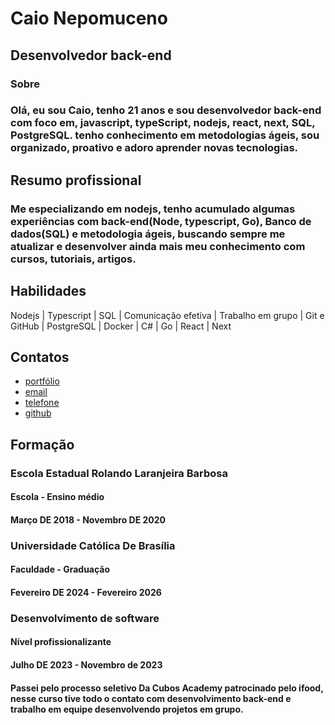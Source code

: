 # Caio Nepomuceno 
## Desenvolvedor back-end
### Sobre
### Olá, eu sou Caio, tenho 21 anos e sou desenvolvedor back-end com foco em, javascript, typeScript, nodejs, react, next, SQL, PostgreSQL. tenho conhecimento em metodologias ágeis, sou organizado, proativo e adoro aprender novas tecnologias.
## Resumo profissional 
### Me especializando em nodejs, tenho acumulado algumas experiências com back-end(Node, typescript, Go), Banco de dados(SQL) e metodologia ágeis, buscando sempre me atualizar e desenvolver ainda mais meu conhecimento com cursos, tutoriais, artigos.
## Habilidades 
Nodejs | Typescript | SQL | Comunicação efetiva | Trabalho em grupo | Git e GitHub | PostgreSQL | Docker | C# | Go | React | Next

## Contatos 
* [portfólio](https://portfolio-v2-drab-two.vercel.app)
* [email](caioevandro0@gmail.com)
* [telefone](77991866262)
* [github](https://github.com/C410E/)
## Formação 
### Escola Estadual Rolando Laranjeira Barbosa
#### Escola - Ensino médio
#### Março DE 2018 - Novembro DE 2020
### Universidade  Católica De Brasília
#### Faculdade - Graduação 
#### Fevereiro DE 2024 - Fevereiro 2026
### Desenvolvimento de software
#### Nível profissionalizante 
#### Julho DE 2023 - Novembro de 2023
#### Passei pelo processo seletivo Da Cubos Academy patrocinado pelo ifood, nesse curso tive todo o contato com desenvolvimento back-end e trabalho em equipe desenvolvendo projetos em grupo.


